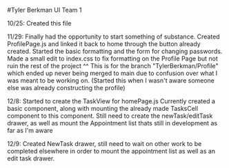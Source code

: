 #Tyler Berkman UI Team 1

10/25:  Created this file

11/29:  Finally had the opportunity to start something of substance. Created ProfilePage.js and linked it back to home through the button already created.
        Started the basic formatting and the form for changing passwords.
        Made a small edit to index.css to fix formatting on the Profile Page but not ruin the rest of the project
        ^^
        This is for the branch "TylerBerkman/Profile" which ended up never being merged to main due to confusion over what I was meant to be working on. (Started this when I wasn't aware someone else was already constructing the profile)

12/8:   Started to create the TaskView for homePage.js Currently created a basic component, along with mounting the already made TasksCell component to this component.
        Still need to create the newTask/editTask drawer, as well as mount the Appointment list thats still in development as far as I'm aware

12/9:   Created NewTask drawer, still need to wait on other work to be completed elsewhere in order to mount the appointment list as well as an edit task drawer.
